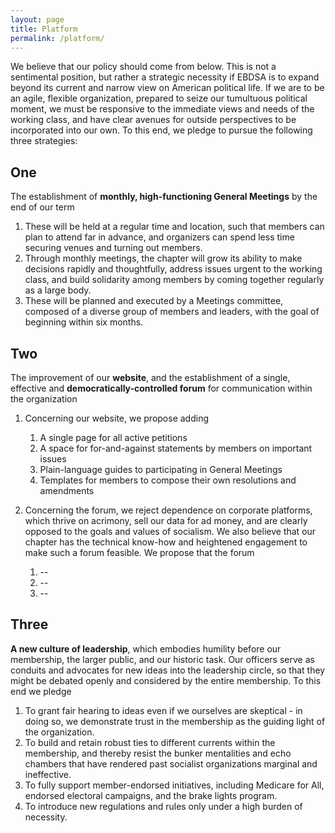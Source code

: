 ```yaml
---
layout: page
title: Platform
permalink: /platform/
---
```


We believe that our policy should come from below. This is not a sentimental position, but rather a strategic necessity if EBDSA is to expand beyond its current and narrow view on American political life. If we are to be an agile, flexible organization, prepared to seize our tumultuous political moment, we must be responsive to the immediate views and needs of the working class, and have clear avenues for outside perspectives to be incorporated into our own. To this end, we pledge to pursue the following three strategies:

## One

The establishment of **monthly, high-functioning General Meetings** by the end of our term

1.  These will be held at a regular time and location, such that members can plan to attend far in advance, and organizers can spend less time securing venues and turning out members.
1.  Through monthly meetings, the chapter will grow its ability to make decisions rapidly and thoughtfully, address issues urgent to the working class, and build solidarity among members by coming together regularly as a large body.
1.  These will be planned and executed by a Meetings committee, composed of a diverse group of members and leaders, with the goal of beginning within six months.

## Two

The improvement of our **website**, and the establishment of a single, effective and **democratically-controlled forum** for communication within the organization

1.  Concerning our website, we propose adding
    1.  A single page for all active petitions
    1.  A space for for-and-against statements by members on important issues
    1.  Plain-language guides to participating in General Meetings
    1.  Templates for members to compose their own resolutions and amendments
1.  Concerning the forum, we reject dependence on corporate platforms, which thrive on acrimony, sell our data for ad money, and are clearly opposed to the goals and values of socialism. We also believe that our chapter has the technical know-how and heightened engagement to make such a forum feasible. We propose that the forum

    1.  --
    1.  --
    1.  --

## Three

**A new culture of leadership**, which embodies humility before our membership, the larger public, and our historic task. Our officers serve as conduits and advocates for new ideas into the leadership circle, so that they might be debated openly and considered by the entire membership. To this end we pledge

1.  To grant fair hearing to ideas even if we ourselves are skeptical - in doing so, we demonstrate trust in the membership as the guiding light of the organization.
1.  To build and retain robust ties to different currents within the membership, and thereby resist the bunker mentalities and echo chambers that have rendered past socialist organizations marginal and ineffective.
1.  To fully support member-endorsed initiatives, including Medicare for All, endorsed electoral campaigns, and the brake lights program.
1.  To introduce new regulations and rules only under a high burden of necessity.
